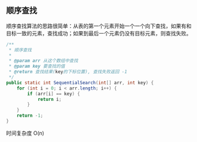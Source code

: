 ## 顺序查找

顺序查找算法的思路很简单：从表的第一个元素开始一个一个向下查找，如果有和目标一致的元素，查找成功；如果到最后一个元素仍没有目标元素，则查找失败。



```java
/**
 * 顺序查找
 *
 * @param arr 从这个数组中查找
 * @param key 要查找的值
 * @return 查找结果(key的下标位置), 查找失败返回 -1
 */
public static int SequentialSearch(int[] arr, int key) {
    for (int i = 0; i < arr.length; i++) {
        if (arr[i] == key) {
            return i;
        }
    }
    return -1;
}
```

时间复杂度 O(n)

